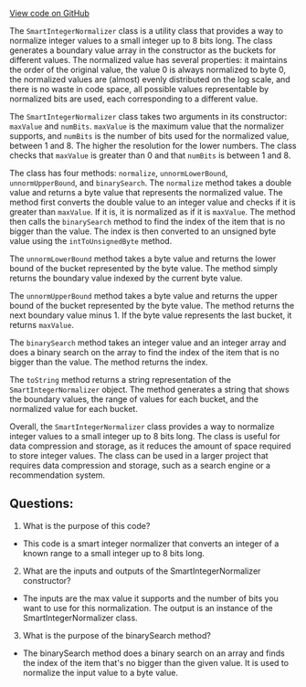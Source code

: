 [View code on GitHub](https://github.com/misbahsy/the-algorithm/src/java/com/twitter/search/common/encoding/features/SmartIntegerNormalizer.java)

The `SmartIntegerNormalizer` class is a utility class that provides a way to normalize integer values to a small integer up to 8 bits long. The class generates a boundary value array in the constructor as the buckets for different values. The normalized value has several properties: it maintains the order of the original value, the value 0 is always normalized to byte 0, the normalized values are (almost) evenly distributed on the log scale, and there is no waste in code space, all possible values representable by normalized bits are used, each corresponding to a different value.

The `SmartIntegerNormalizer` class takes two arguments in its constructor: `maxValue` and `numBits`. `maxValue` is the maximum value that the normalizer supports, and `numBits` is the number of bits used for the normalized value, between 1 and 8. The higher the resolution for the lower numbers. The class checks that `maxValue` is greater than 0 and that `numBits` is between 1 and 8.

The class has four methods: `normalize`, `unnormLowerBound`, `unnormUpperBound`, and `binarySearch`. The `normalize` method takes a double value and returns a byte value that represents the normalized value. The method first converts the double value to an integer value and checks if it is greater than `maxValue`. If it is, it is normalized as if it is `maxValue`. The method then calls the `binarySearch` method to find the index of the item that is no bigger than the value. The index is then converted to an unsigned byte value using the `intToUnsignedByte` method.

The `unnormLowerBound` method takes a byte value and returns the lower bound of the bucket represented by the byte value. The method simply returns the boundary value indexed by the current byte value.

The `unnormUpperBound` method takes a byte value and returns the upper bound of the bucket represented by the byte value. The method returns the next boundary value minus 1. If the byte value represents the last bucket, it returns `maxValue`.

The `binarySearch` method takes an integer value and an integer array and does a binary search on the array to find the index of the item that is no bigger than the value. The method returns the index.

The `toString` method returns a string representation of the `SmartIntegerNormalizer` object. The method generates a string that shows the boundary values, the range of values for each bucket, and the normalized value for each bucket.

Overall, the `SmartIntegerNormalizer` class provides a way to normalize integer values to a small integer up to 8 bits long. The class is useful for data compression and storage, as it reduces the amount of space required to store integer values. The class can be used in a larger project that requires data compression and storage, such as a search engine or a recommendation system.
## Questions: 
 1. What is the purpose of this code?
- This code is a smart integer normalizer that converts an integer of a known range to a small integer up to 8 bits long.

2. What are the inputs and outputs of the SmartIntegerNormalizer constructor?
- The inputs are the max value it supports and the number of bits you want to use for this normalization. The output is an instance of the SmartIntegerNormalizer class.

3. What is the purpose of the binarySearch method?
- The binarySearch method does a binary search on an array and finds the index of the item that's no bigger than the given value. It is used to normalize the input value to a byte value.
